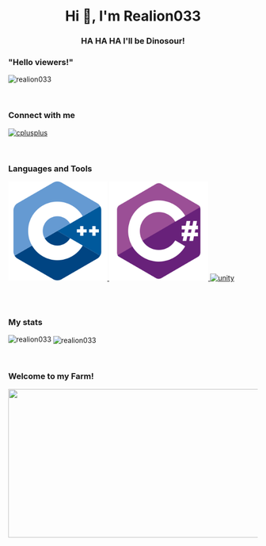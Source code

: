 <h1 align="center">Hi 👋, I'm Realion033</h1>
<h3 align="center">HA HA HA I'll be Dinosour!</h3>

<p align="left"> <h3>"Hello viewers!"</h3> <img src="https://komarev.com/ghpvc/?username=realion033&label=Profile%20views&color=0e75b6&style=flat" alt="realion033" /> </p><br>
<h3 align="left">Connect with me</h3>
 <a href="https://discord.gg/YETq5EBNYE" target="_blank" rel="noreferrer"> <img src="https://www.vectorlogo.zone/logos/discord/discord-icon.svg" alt="cplusplus" width="200" height="200"/> </a>
<p align="left">
</p>
<br>
<h3 align="left">Languages and Tools</h3>
<p align="left"> <a href="https://www.w3schools.com/cpp/" target="_blank" rel="noreferrer"> <img src="https://raw.githubusercontent.com/devicons/devicon/master/icons/cplusplus/cplusplus-original.svg" alt="cplusplus" width="200" height="200"/> </a> <a href="https://www.w3schools.com/cs/" target="_blank" rel="noreferrer"> <img src="https://raw.githubusercontent.com/devicons/devicon/master/icons/csharp/csharp-original.svg" alt="csharp" width="200" height="200"/> </a> <a href="https://unity.com/" target="_blank" rel="noreferrer"> <img src="https://www.vectorlogo.zone/logos/unity3d/unity3d-icon.svg" alt="unity" width="200" height="200"/> </a> </p><br><br>
<h3 align="left">My stats</h3>
<p><img align="left" src="https://github-readme-stats.vercel.app/api/top-langs?username=realion033&show_icons=true&locale=en&layout=compact" alt="realion033" /></p>

<p>&nbsp;<img align="center" src="https://github-readme-stats.vercel.app/api?username=realion033&show_icons=true&locale=en" alt="realion033" /></p><br>
<h3 align="left">Welcome to my Farm!</h3>
<a href="https://github.com/devxb/gitanimals">
<img
  src="https://render.gitanimals.org/farms/Realion033"
  width="600"
  height="300"
/>
</a>
